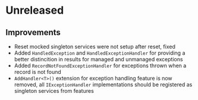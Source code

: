 # Unreleased

## Improvements

- Reset mocked singleton services were not setup after reset, fixed
- Added `HandledException` and `HandledExceptionHandler` for providing a 
  better distincition in results for managed and unmanaged exceptions
- Added `RecordNotFoundExceptionHandler` for exceptions thrown when a record
  is not found
- `AddHandler<T>()` extension for exception handling feature is now removed, 
  all `IExceptionHandler` implementations should be registered as singleton 
  services from features